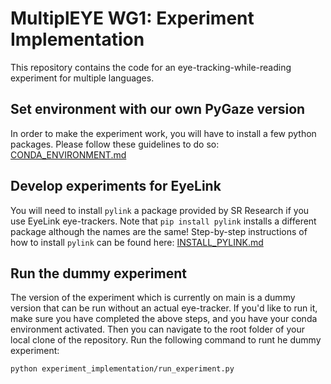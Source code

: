 # MultiplEYE WG1: Experiment Implementation

This repository contains the code for an eye-tracking-while-reading experiment for multiple languages.

## Set environment with our own PyGaze version
In order to make the experiment work, you will have to install a few python packages. Please follow these guidelines to 
do so: [CONDA_ENVIRONMENT.md](guidelines/CONDA_ENVIRONMENT.md)

## Develop experiments for EyeLink
You will need to install `pylink` a package provided by SR Research if you use EyeLink eye-trackers. 
Note that `pip install pylink` installs a different package although the names are the same! Step-by-step instructions
of how to install `pylink` can be found here: [INSTALL_PYLINK.md](guidelines/INSTALL_PYLINK.md)

## Run the dummy experiment
The version of the experiment which is currently on main is a dummy version that can be run without an actual eye-tracker.
If you'd like to run it, make sure you have completed the above steps, and you have your conda environment activated.
Then you can navigate to the root folder of your local clone of the repository. Run the following command to runt he dummy experiment:

```bash
python experiment_implementation/run_experiment.py
```